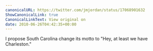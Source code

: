 ```yaml
---
canonicalURL: https://twitter.com/jmjordan/status/17068901632
ShowCanonicalLink: true
CanonicalLinkText: View original on
date: 2010-06-26T04:42:35+00:00
---
```

I propose South Carolina change its motto to "Hey, at least we have Charleston."